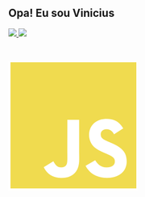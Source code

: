 ## Opa! Eu sou Vinicius 
<div>
  <a href="https://github.com/zv1n1">
  <img height="180em" src="https://github-readme-stats.vercel.app/api?username=zv1n1&show_icons=true&theme=synthwave&include_all_commits=true&count_private=true"/>
  <img height="180em" src="https://github-readme-stats.vercel.app/api/top-langs/?username=zv1n1&layout=compact&langs_count=16&theme=synthwave"/>
</div>
  
 ##
  
<div style="display: inline_block"><br>
  <img align="center" alt="cat" src="https://raw.githubusercontent.com/devicons/devicon/master/icons/javascript/javascript-plain.svg">
 <div/>
